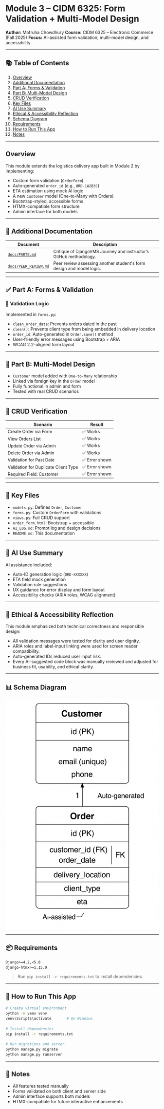 #  Module 3 – CIDM 6325: Form Validation + Multi-Model Design

**Author:** Mafruha Chowdhury
**Course:** CIDM 6325 – Electronic Commerce (Fall 2025)
**Focus:** AI-assisted form validation, multi-model design, and accessibility

---

## 📚 Table of Contents

1. [Overview](#overview)
2. [Additional Documentation](#additional-documentation)
3. [Part A: Forms & Validation](#part-a-forms--validation)
4. [Part B: Multi-Model Design](#part-b-multi-model-design)
5. [CRUD Verification](#crud-verification)
6. [Key Files](#key-files)
7. [AI Use Summary](#ai-use-summary)
8. [Ethical & Accessibility Reflection](#ethical--accessibility-reflection)
9. [Schema Diagram](#schema-diagram)
10. [Requirements](#requirements)
11. [How to Run This App](#how-to-run-this-app)
12. [Notes](#notes)

---

##  Overview

This module extends the logistics delivery app built in Module 2 by implementing:

* Custom form validation (`OrderForm`)
* Auto-generated `order_id` (e.g., `ORD-1A2B3C`)
* ETA estimation using mock AI logic
* A new `Customer` model (One-to-Many with Orders)
* Bootstrap-styled, accessible forms
* HTMX-compatible form structure
* Admin interface for both models

---

## 📄 Additional Documentation

| Document                                     | Description                                                          |
| -------------------------------------------- | -------------------------------------------------------------------- |
| [`docs/PARTE.md`](docs/PARTE.md)             | Critique of DjangoVMS Journey and instructor’s GitHub methodology.   |
| [`docs/PEER_REVIEW.md`](docs/PEER_REVIEW.md) | Peer review assessing another student's form design and model logic. |

---

## ✅ Part A: Forms & Validation

### 🧪 Validation Logic

Implemented in `forms.py`:

* `clean_order_date`: Prevents orders dated in the past
* `clean()`: Prevents client type from being embedded in delivery location
* `order_id`: Auto-generated in `Order.save()` method
* User-friendly error messages using Bootstrap + ARIA
* WCAG 2.2–aligned form layout

---

## 🧬 Part B: Multi-Model Design

* `Customer` model added with `One-to-Many` relationship
* Linked via foreign key in the `Order` model
* Fully functional in admin and form
* Tested with real CRUD scenarios

---

## 🧪 CRUD Verification

| Scenario                             | Result        |
| ------------------------------------ | ------------- |
| Create Order via Form                | ✅ Works       |
| View Orders List                     | ✅ Works       |
| Update Order via Admin               | ✅ Works       |
| Delete Order via Admin               | ✅ Works       |
| Validation for Past Date             | ✅ Error shown |
| Validation for Duplicate Client Type | ✅ Error shown |
| Required Field: Customer             | ✅ Error shown |

---

## 📁 Key Files

* `models.py`: Defines `Order`, `Customer`
* `forms.py`: Custom `OrderForm` with validations
* `views.py`: Full CRUD support
* `order_form.html`: Bootstrap + accessible
* `AI_LOG.md`: Prompt log and design decisions
* `README.md`: This documentation

---

## 🤖 AI Use Summary

AI assistance included:

* Auto-ID generation logic (`ORD-XXXXXX`)
* ETA field mock generation
* Validation rule suggestions
* UX guidance for error display and form layout
* Accessibility checks (ARIA roles, WCAG alignment)

---

## 🧐 Ethical & Accessibility Reflection

This module emphasized both technical correctness and responsible design:

* All validation messages were tested for clarity and user dignity.
* ARIA roles and label-input linking were used for screen reader compatibility.
* Auto-generated IDs reduced user input risk.
* Every AI-suggested code block was manually reviewed and adjusted for business fit, usability, and ethical clarity.

---

## 📊 Schema Diagram

![Schema Diagram – Customer to Order](image-1.png)

---

## 📦 Requirements

```txt
Django>=4.2,<5.0
django-htmx>=1.15.0
```

> Run `pip install -r requirements.txt` to install dependencies.

---

## 🚀 How to Run This App

```bash
# Create virtual environment
python -m venv venv
venv\Scripts\activate       # On Windows

# Install dependencies
pip install -r requirements.txt

# Run migrations and server
python manage.py migrate
python manage.py runserver
```

---

## 📝 Notes

* All features tested manually
* Forms validated on both client and server side
* Admin interface supports both models
* HTMX-compatible for future interactive enhancements
